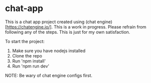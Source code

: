 # chat-app

This is a chat app project created using (chat engine)[https://chatengine.io/].
This is a work in progress. Please refrain from following any of the steps. This is just for my own satisfaction.

To start the project:
1. Make sure you have nodejs installed
2. Clone the repo
3. Run 'npm install'
4. Run 'npm run dev'

NOTE: Be wary of chat engine configs first.
